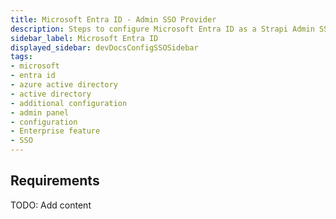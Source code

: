 ```yaml
---
title: Microsoft Entra ID - Admin SSO Provider
description: Steps to configure Microsoft Entra ID as a Strapi Admin SSO Provider
sidebar_label: Microsoft Entra ID
displayed_sidebar: devDocsConfigSSOSidebar
tags:
- microsoft
- entra id
- azure active directory
- active directory
- additional configuration
- admin panel
- configuration
- Enterprise feature
- SSO 
---
```


## Requirements

TODO: Add content
